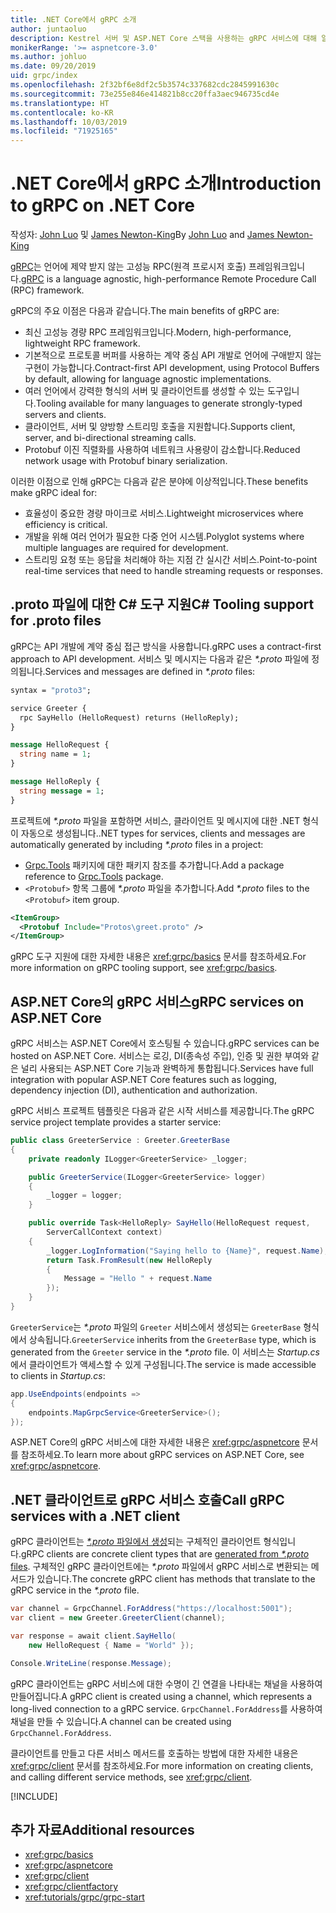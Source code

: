 ```yaml
---
title: .NET Core에서 gRPC 소개
author: juntaoluo
description: Kestrel 서버 및 ASP.NET Core 스택을 사용하는 gRPC 서비스에 대해 알아봅니다.
monikerRange: '>= aspnetcore-3.0'
ms.author: johluo
ms.date: 09/20/2019
uid: grpc/index
ms.openlocfilehash: 2f32bf6e8df2c5b3574c337682cdc2845991630c
ms.sourcegitcommit: 73e255e846e414821b8cc20ffa3aec946735cd4e
ms.translationtype: HT
ms.contentlocale: ko-KR
ms.lasthandoff: 10/03/2019
ms.locfileid: "71925165"
---
```

# <a name="introduction-to-grpc-on-net-core"></a><span data-ttu-id="06e5b-103">.NET Core에서 gRPC 소개</span><span class="sxs-lookup"><span data-stu-id="06e5b-103">Introduction to gRPC on .NET Core</span></span>

<span data-ttu-id="06e5b-104">작성자: [John Luo](https://github.com/juntaoluo) 및 [James Newton-King](https://twitter.com/jamesnk)</span><span class="sxs-lookup"><span data-stu-id="06e5b-104">By [John Luo](https://github.com/juntaoluo) and [James Newton-King](https://twitter.com/jamesnk)</span></span>

<span data-ttu-id="06e5b-105">[gRPC](https://grpc.io/docs/guides/)는 언어에 제약 받지 않는 고성능 RPC(원격 프로시저 호출) 프레임워크입니다.</span><span class="sxs-lookup"><span data-stu-id="06e5b-105">[gRPC](https://grpc.io/docs/guides/) is a language agnostic, high-performance Remote Procedure Call (RPC) framework.</span></span>

<span data-ttu-id="06e5b-106">gRPC의 주요 이점은 다음과 같습니다.</span><span class="sxs-lookup"><span data-stu-id="06e5b-106">The main benefits of gRPC are:</span></span>
* <span data-ttu-id="06e5b-107">최신 고성능 경량 RPC 프레임워크입니다.</span><span class="sxs-lookup"><span data-stu-id="06e5b-107">Modern, high-performance, lightweight RPC framework.</span></span>
* <span data-ttu-id="06e5b-108">기본적으로 프로토콜 버퍼를 사용하는 계약 중심 API 개발로 언어에 구애받지 않는 구현이 가능합니다.</span><span class="sxs-lookup"><span data-stu-id="06e5b-108">Contract-first API development, using Protocol Buffers by default, allowing for language agnostic implementations.</span></span>
* <span data-ttu-id="06e5b-109">여러 언어에서 강력한 형식의 서버 및 클라이언트를 생성할 수 있는 도구입니다.</span><span class="sxs-lookup"><span data-stu-id="06e5b-109">Tooling available for many languages to generate strongly-typed servers and clients.</span></span>
* <span data-ttu-id="06e5b-110">클라이언트, 서버 및 양방향 스트리밍 호출을 지원합니다.</span><span class="sxs-lookup"><span data-stu-id="06e5b-110">Supports client, server, and bi-directional streaming calls.</span></span>
* <span data-ttu-id="06e5b-111">Protobuf 이진 직렬화를 사용하여 네트워크 사용량이 감소합니다.</span><span class="sxs-lookup"><span data-stu-id="06e5b-111">Reduced network usage with Protobuf binary serialization.</span></span>

<span data-ttu-id="06e5b-112">이러한 이점으로 인해 gRPC는 다음과 같은 분야에 이상적입니다.</span><span class="sxs-lookup"><span data-stu-id="06e5b-112">These benefits make gRPC ideal for:</span></span>
* <span data-ttu-id="06e5b-113">효율성이 중요한 경량 마이크로 서비스.</span><span class="sxs-lookup"><span data-stu-id="06e5b-113">Lightweight microservices where efficiency is critical.</span></span>
* <span data-ttu-id="06e5b-114">개발을 위해 여러 언어가 필요한 다중 언어 시스템.</span><span class="sxs-lookup"><span data-stu-id="06e5b-114">Polyglot systems where multiple languages are required for development.</span></span>
* <span data-ttu-id="06e5b-115">스트리밍 요청 또는 응답을 처리해야 하는 지점 간 실시간 서비스.</span><span class="sxs-lookup"><span data-stu-id="06e5b-115">Point-to-point real-time services that need to handle streaming requests or responses.</span></span>

## <a name="c-tooling-support-for-proto-files"></a><span data-ttu-id="06e5b-116">.proto 파일에 대한 C# 도구 지원</span><span class="sxs-lookup"><span data-stu-id="06e5b-116">C# Tooling support for .proto files</span></span>

<span data-ttu-id="06e5b-117">gRPC는 API 개발에 계약 중심 접근 방식을 사용합니다.</span><span class="sxs-lookup"><span data-stu-id="06e5b-117">gRPC uses a contract-first approach to API development.</span></span> <span data-ttu-id="06e5b-118">서비스 및 메시지는 다음과 같은 *\*.proto* 파일에 정의됩니다.</span><span class="sxs-lookup"><span data-stu-id="06e5b-118">Services and messages are defined in *\*.proto* files:</span></span>

```protobuf
syntax = "proto3";

service Greeter {
  rpc SayHello (HelloRequest) returns (HelloReply);
}

message HelloRequest {
  string name = 1;
}

message HelloReply {
  string message = 1;
}
```

<span data-ttu-id="06e5b-119">프로젝트에 *\*.proto* 파일을 포함하면 서비스, 클라이언트 및 메시지에 대한 .NET 형식이 자동으로 생성됩니다.</span><span class="sxs-lookup"><span data-stu-id="06e5b-119">.NET types for services, clients and messages are automatically generated by including *\*.proto* files in a project:</span></span>

* <span data-ttu-id="06e5b-120">[Grpc.Tools](https://www.nuget.org/packages/Grpc.Tools/) 패키지에 대한 패키지 참조를 추가합니다.</span><span class="sxs-lookup"><span data-stu-id="06e5b-120">Add a package reference to [Grpc.Tools](https://www.nuget.org/packages/Grpc.Tools/) package.</span></span>
* <span data-ttu-id="06e5b-121">`<Protobuf>` 항목 그룹에 *\*.proto* 파일을 추가합니다.</span><span class="sxs-lookup"><span data-stu-id="06e5b-121">Add *\*.proto* files to the `<Protobuf>` item group.</span></span>

```xml
<ItemGroup>
  <Protobuf Include="Protos\greet.proto" />
</ItemGroup>
```

<span data-ttu-id="06e5b-122">gRPC 도구 지원에 대한 자세한 내용은 <xref:grpc/basics> 문서를 참조하세요.</span><span class="sxs-lookup"><span data-stu-id="06e5b-122">For more information on gRPC tooling support, see <xref:grpc/basics>.</span></span>

## <a name="grpc-services-on-aspnet-core"></a><span data-ttu-id="06e5b-123">ASP.NET Core의 gRPC 서비스</span><span class="sxs-lookup"><span data-stu-id="06e5b-123">gRPC services on ASP.NET Core</span></span>

<span data-ttu-id="06e5b-124">gRPC 서비스는 ASP.NET Core에서 호스팅될 수 있습니다.</span><span class="sxs-lookup"><span data-stu-id="06e5b-124">gRPC services can be hosted on ASP.NET Core.</span></span> <span data-ttu-id="06e5b-125">서비스는 로깅, DI(종속성 주입), 인증 및 권한 부여와 같은 널리 사용되는 ASP.NET Core 기능과 완벽하게 통합됩니다.</span><span class="sxs-lookup"><span data-stu-id="06e5b-125">Services have full integration with popular ASP.NET Core features such as logging, dependency injection (DI), authentication and authorization.</span></span>

<span data-ttu-id="06e5b-126">gRPC 서비스 프로젝트 템플릿은 다음과 같은 시작 서비스를 제공합니다.</span><span class="sxs-lookup"><span data-stu-id="06e5b-126">The gRPC service project template provides a starter service:</span></span>

```csharp
public class GreeterService : Greeter.GreeterBase
{
    private readonly ILogger<GreeterService> _logger;

    public GreeterService(ILogger<GreeterService> logger)
    {
        _logger = logger;
    }

    public override Task<HelloReply> SayHello(HelloRequest request,
        ServerCallContext context)
    {
        _logger.LogInformation("Saying hello to {Name}", request.Name);
        return Task.FromResult(new HelloReply 
        {
            Message = "Hello " + request.Name
        });
    }
}
```

<span data-ttu-id="06e5b-127">`GreeterService`는 *\*.proto* 파일의 `Greeter` 서비스에서 생성되는 `GreeterBase` 형식에서 상속됩니다.</span><span class="sxs-lookup"><span data-stu-id="06e5b-127">`GreeterService` inherits from the `GreeterBase` type, which is generated from the `Greeter` service in the *\*.proto* file.</span></span> <span data-ttu-id="06e5b-128">이 서비스는 *Startup.cs*에서 클라이언트가 액세스할 수 있게 구성됩니다.</span><span class="sxs-lookup"><span data-stu-id="06e5b-128">The service is made accessible to clients in *Startup.cs*:</span></span>

```csharp
app.UseEndpoints(endpoints =>
{
    endpoints.MapGrpcService<GreeterService>();
});
```

<span data-ttu-id="06e5b-129">ASP.NET Core의 gRPC 서비스에 대한 자세한 내용은 <xref:grpc/aspnetcore> 문서를 참조하세요.</span><span class="sxs-lookup"><span data-stu-id="06e5b-129">To learn more about gRPC services on ASP.NET Core, see <xref:grpc/aspnetcore>.</span></span>

## <a name="call-grpc-services-with-a-net-client"></a><span data-ttu-id="06e5b-130">.NET 클라이언트로 gRPC 서비스 호출</span><span class="sxs-lookup"><span data-stu-id="06e5b-130">Call gRPC services with a .NET client</span></span>

<span data-ttu-id="06e5b-131">gRPC 클라이언트는 [ *\*.proto* 파일에서 생성](xref:grpc/basics#generated-c-assets)되는 구체적인 클라이언트 형식입니다.</span><span class="sxs-lookup"><span data-stu-id="06e5b-131">gRPC clients are concrete client types that are [generated from *\*.proto* files](xref:grpc/basics#generated-c-assets).</span></span> <span data-ttu-id="06e5b-132">구체적인 gRPC 클라이언트에는 *\*.proto* 파일에서 gRPC 서비스로 변환되는 메서드가 있습니다.</span><span class="sxs-lookup"><span data-stu-id="06e5b-132">The concrete gRPC client has methods that translate to the gRPC service in the *\*.proto* file.</span></span>

```csharp
var channel = GrpcChannel.ForAddress("https://localhost:5001");
var client = new Greeter.GreeterClient(channel);

var response = await client.SayHello(
    new HelloRequest { Name = "World" });

Console.WriteLine(response.Message);
```

<span data-ttu-id="06e5b-133">gRPC 클라이언트는 gRPC 서비스에 대한 수명이 긴 연결을 나타내는 채널을 사용하여 만들어집니다.</span><span class="sxs-lookup"><span data-stu-id="06e5b-133">A gRPC client is created using a channel, which represents a long-lived connection to a gRPC service.</span></span> <span data-ttu-id="06e5b-134">`GrpcChannel.ForAddress`를 사용하여 채널을 만들 수 있습니다.</span><span class="sxs-lookup"><span data-stu-id="06e5b-134">A channel can be created using `GrpcChannel.ForAddress`.</span></span>

<span data-ttu-id="06e5b-135">클라이언트를 만들고 다른 서비스 메서드를 호출하는 방법에 대한 자세한 내용은 <xref:grpc/client> 문서를 참조하세요.</span><span class="sxs-lookup"><span data-stu-id="06e5b-135">For more information on creating clients, and calling different service methods, see <xref:grpc/client>.</span></span>

[!INCLUDE[](~/includes/gRPCazure.md)]

## <a name="additional-resources"></a><span data-ttu-id="06e5b-136">추가 자료</span><span class="sxs-lookup"><span data-stu-id="06e5b-136">Additional resources</span></span>

* <xref:grpc/basics>
* <xref:grpc/aspnetcore>
* <xref:grpc/client>
* <xref:grpc/clientfactory>
* <xref:tutorials/grpc/grpc-start>

